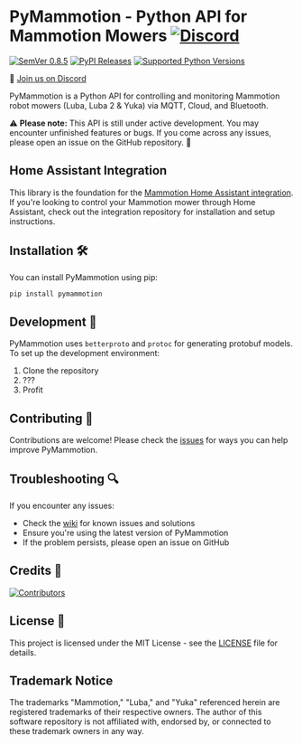 # PyMammotion - Python API for Mammotion Mowers [![Discord](https://img.shields.io/discord/1247286396297678879)](https://discord.gg/vpZdWhJX8x)

[![SemVer 0.8.5][img_version]][url_version]
[![PyPI Releases][img_pypi]][url_pypi]
[![Supported Python Versions][img_pyversions]][url_pyversions]

[img_version]: https://img.shields.io/static/v1.svg?label=SemVer&message=0.0.1&color=blue
[url_version]: https://pypi.org/project/pymammotion/

[img_pypi]: https://img.shields.io/badge/PyPI-wheels-green.svg
[url_pypi]: https://pypi.org/project/pymammotion/#files

[img_pyversions]: https://img.shields.io/pypi/pyversions/pymammotion.svg
[url_pyversions]: https://pypi.python.org/pypi/pymammotion

💬 [Join us on Discord](https://discord.gg/vpZdWhJX8x)

PyMammotion is a Python API for controlling and monitoring Mammotion robot mowers (Luba, Luba 2 & Yuka) via MQTT, Cloud, and Bluetooth.

⚠️ **Please note:** This API is still under active development. You may encounter unfinished features or bugs. If you come across any issues, please open an issue on the GitHub repository. 🐛

## Home Assistant Integration

This library is the foundation for the [Mammotion Home Assistant integration](https://github.com/mikey0000/Mammotion-HA). If you're looking to control your Mammotion mower through Home Assistant, check out the integration repository for installation and setup instructions.

## Installation 🛠️

You can install PyMammotion using pip:

```bash
pip install pymammotion
```

## Development 🔧

PyMammotion uses `betterproto` and `protoc` for generating protobuf models. To set up the development environment:

1. Clone the repository
2. ???
3. Profit

## Contributing 🤝

Contributions are welcome! Please check the [issues](https://github.com/mikey0000/pymammotion/issues) for ways you can help improve PyMammotion.

## Troubleshooting 🔍

If you encounter any issues:

- Check the [wiki](https://github.com/mikey0000/pymammotion/wiki) for known issues and solutions
- Ensure you're using the latest version of PyMammotion
- If the problem persists, please open an issue on GitHub

## Credits 👥

[![Contributors](https://contrib.rocks/image?repo=mikey0000/pymammotion)](https://github.com/mikey0000/pymammotion/graphs/contributors)

## License 📄

This project is licensed under the MIT License - see the [LICENSE](LICENSE) file for details.


## Trademark Notice

The trademarks "Mammotion," "Luba," and "Yuka" referenced herein are registered trademarks of their respective owners. The author of this software repository is not affiliated with, endorsed by, or connected to these trademark owners in any way.

